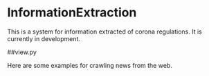 # InformationExtraction

This is a system for information extracted of corona regulations.
It is currently in development.

##view.py

Here are some examples for crawling news from the web.

